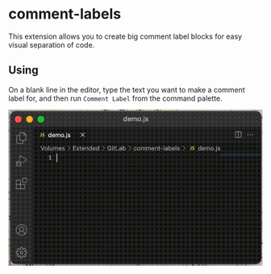 # comment-labels

This extension allows you to create big comment label blocks for easy visual separation of code.

## Using

On a blank line in the editor, type the text you want to make a comment label for, and then run `Comment Label` from the command palette.

![Usage](https://raw.githubusercontent.com/jamespgilbert/comment-labels/master/demo.GIF)

<!-- ![Usage](demo.gif) -->